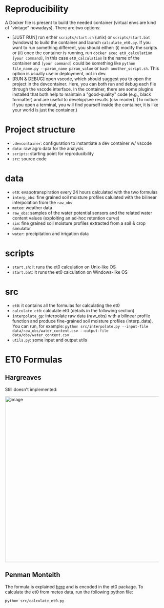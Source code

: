 # Reproducibility

A Docker file is present to build the needed container (virtual envs are kind of "vintage" nowadays).
There are two options:
- [JUST RUN] run either ```scripts/start.sh``` (unix) or ```scripts/start.bat``` (windows) to build the container and launch ```calculate_et0.py```. If you want to run something different, you should either: (i) modify the scripts or (ii) once the container is running, run ```docker exec et0_calculation [your command]```, in this case ```et0_calculation``` is the name of the container and ```[your command]``` could be something like ```python file_name.py --param_name param_value``` or ```bash another_script.sh```. This option is usually use in deployment, not in dev.
- [RUN & DEBUG] open vscode, which should suggest you to open the project in the devcontainer. Here, you can both run and debug each file through the vscode interface. In the container, there are some plugins installed that both help to maintain a "good-quality" code (e.g., black formatter) and are useful to develop/see results (csv reader). (To notice: if you open a terminal, you will find yourself inside the container, it is like your world is just the container.)

# Project structure

- ```.devcontainer```: configuration to instantiate a dev container w/ vscode
- ```data```: raw agro data for the analysis
- ```scripts```: starting point for reproducibility
- ```src```: source code

# data

- ```et0```: evapotranspiration every 24 hours calculated with the two formulas
- ```interp_obs```: fine grained soil moisture profiles calulated with the bilinear interpolation from the ```raw_obs```
- ```meteo```: weather data
- ```raw_obs```: samples of the water potential sensors and the related water content values (exploiting an ad-hoc retention curve)
- ```sim```: fine grained soil moisture profiles extracted from a soil & crop simulator
- ```water```: precipitation and irrigation data

# scripts

- ```start.sh```: it runs the et0 calculation on Unix-like OS
- ```start.bat```: it runs the et0 calculation on Windows-like OS

# src

- ```et0```: it contains all the formulas for calculating the et0
- ```calculate_et0```: calculate et0 (details in the following section)
- ```interpolate_gp```: interpolate raw data (raw_obs) with a bilinear profile function and produce fine-grained soil moisture profiles (interp_data). You can run, for example: ```python src/interpolate.py --input-file data/raw_obs/water_content.csv --output-file data/obs/water_content.csv```
- ```utils.py```: some input and output utils


# ET0 Formulas

## Hargreaves

Still doesn't implemented:

<img width="543" alt="image" src="https://user-images.githubusercontent.com/41596745/207830808-f53a37d2-efca-423c-a0c2-dd3d0600a806.png">

## Penman Monteith

The formula is explained [here](https://en.wikipedia.org/wiki/Penman%E2%80%93Monteith_equation) and is encoded in the et0 package.
To calculate the et0 from meteo data, run the following python file:
```
python src/calculate_et0.py
```